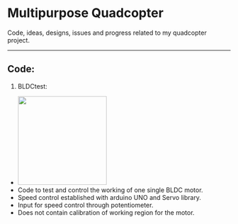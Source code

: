 # Multipurpose Quadcopter

Code, ideas, designs, issues and progress related to my quadcopter project.
***

## Code:
1. BLDCtest:

* <img src="./demos/1_BLDC_test.gif" width="200"/>
* Code to test and control the working of one single BLDC motor.
* Speed control established with arduino UNO and Servo library.
* Input for speed control through potentiometer.
* Does not contain calibration of working region for the motor.